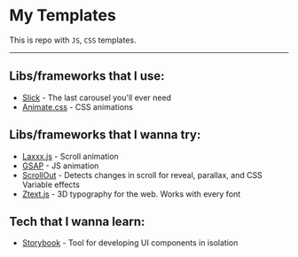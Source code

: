 # My Templates
This is repo with `JS`, `CSS` templates.

------



## Libs/frameworks that I use:

- [Slick](https://kenwheeler.github.io/slick/) - The last carousel you'll ever need
- [Animate.css](https://animate.style/) - CSS animations

## Libs/frameworks that I wanna try:

- [Laxxx.js](https://github.com/alexfoxy/lax.js) - Scroll animation
- [GSAP](https://greensock.com/gsap) - JS animation
- [ScrollOut](https://scroll-out.github.io) - Detects changes in scroll for reveal, parallax, and CSS Variable effects
- [Ztext.js](https://bennettfeely.com/ztext) - 3D typography for the web. Works with every font

## Tech that I wanna learn:

- [Storybook](https://storybook.js.org) - Tool for developing UI components in isolation

